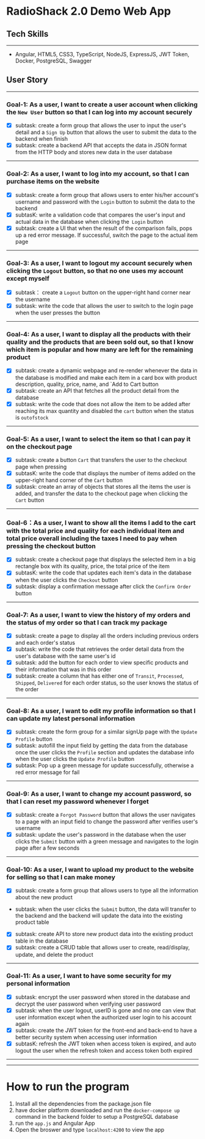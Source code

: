 # RadioShack 2.0 Demo Web App

## Tech Skills
---
- Angular, HTML5, CSS3, TypeScript, NodeJS, ExpressJS, JWT Token, Docker, PostgreSQL, Swagger

## User Story 
---

### Goal-1: As a user, I want to create a user account when clicking the `New User` button so that I can log into my account securely

- [x] subtask: create a form group that allows the user to input the user's detail and a `Sign Up` button that allows the user to submit the data to the backend when finish
- [x] subtask: create a backend API that accepts the data in JSON format from the HTTP body and stores new data in the user database
---

### Goal-2: As a user, I want to log into my account, so that I can purchase items on the website

- [x] subtask: create a form group that allows users to enter his/her account's username and password with the `Login` button to submit the data to the backend
- [x] subtasK: write a validation code that compares the user's input and actual data in the database when clicking the` Login` button
- [x] subtask: create a UI that when the result of the comparison fails, pops up a red error message. If successful, switch the page to the actual item page
---

### Goal-3: As a user, I want to logout my account securely when clicking the `Logout` button, so that no one uses my account except myself

- [x] subtask： create a `Logout` button on the upper-right hand corner near the username
- [x] subtask: write the code that allows the user to switch to the login page when the user presses the button
---

### Goal-4: As a user, I want to display all the products with their quality and the products that are been sold out, so that I know which item is popular and how many are left for the remaining product

- [x] subtask: create a dynamic webpage and re-render whenever the data in the database is modified and make each item in a card box with product description, quality, price, name, and `Add to Cart button
- [x] subtask: create an API that fetches all the product detail from the database
- [x] subtask: write the code that does not allow the item to be added after reaching its max quantity and disabled the `cart` button when the status is `outofstock`
---

### Goal-5: As a user, I want to select the item so that I can pay it on the checkout page

- [x] subtask: create a button `Cart` that transfers the user to the checkout page when pressing
- [x] subtasK: write the code that displays the number of items added on the upper-right hand corner of the `Cart` button
- [x] subtask: create an array of objects that stores all the items the user is added, and transfer the data to the checkout page when clicking the `Cart` button
----

### Goal-6：As a user, I want to show all the items I add to the cart with the total price and quality for each individual item and total price overall including the taxes I need to pay when pressing the checkout button

- [x] subtask: create a checkout page that displays the selected item in a big rectangle box with its quality, price, the total price of the item
- [x] subtasK: write the code that updates each item's data in the database when the user clicks the `Checkout` button
- [x] subtask: display a confirmation message after click the `Confirm Order` button
----

### Goal-7: As a user, I want to view the history of my orders and the status of my order so that I can track my package

- [x] subtask: create a page to display all the orders including previous orders and each order's status
- [x] subtask: write the code that retrieves the order detail data from the user's database with the same user's id
- [x] subtask: add the button for each order to view specific products and their information that was in this order
- [x] subtask: create a column that has either one of  `Transit`, `Processed`, `Shipped`, `Delivered` for each order status, so the user knows the status of the order
---

### Goal-8: As a user, I want to edit my profile information so that I can update my latest personal information

- [x] subtask: create the form group for a similar signUp page with the `Update Profile` button
- [x] subtask: autofill the input field by getting the data from the database once the user clicks the `Profile` section and updates the database info when the user clicks the `Update Profile` button
- [x] subtask: Pop up a green message for update successfully, otherwise a red error message for fail
---

### Goal-9: As a user, I want to change my account password, so that I can reset my password whenever I forget

- [x] subtask: create a `Forgot Password` button that allows the user navigates to a page with an input field to change the password after verifies user's username
- [x] subtask: update the user's password in the database when the user clicks the `Submit` button with a green message and navigates to the login page after a few seconds
---

### Goal-10: As a user, I want to upload my product to the website for selling so that I can make money

- [x] subtask: create a form group that allows users to type all the information about the new product
- subtask: when the user clicks the `Submit` button, the data will transfer to the backend and the backend will update the data into the existing product table
- [x] subtask: create API to store new product data into the existing product table in the database
- [x] subtask: create a CRUD table that allows user to create, read/display, update, and delete the product
---

### Goal-11: As a user, I want to have some security for my personal information
- [x] subtask:  encrypt the user password when stored in the database and decrypt the user password when verifying user password
- [x] subtask: when the user logout, userID is gone and no one can view that user information except when the authorized user login to his account again
- [x] subtask: create the JWT token for the front-end and back-end to have a better security system when accessing user information
- [x] subtasK: refresh the JWT token when access token is expired, and auto logout the user when the refresh token and access token both expired
---



---
# How to run the program

1) Install all the dependencies from the package.json file
2) have docker platform downloaded and run the `docker-compose up` command in the backend folder to setup a PostgreSQL database
3) run the `app.js` and Angular App
4) Open the broswer and type `localhost:4200` to view the app


